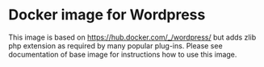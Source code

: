 # Docker image for Wordpress

This image is based on https://hub.docker.com/_/wordpress/ but adds zlib php extension as required by many popular plug-ins. Please see documentation of base image for instructions how to use this image.